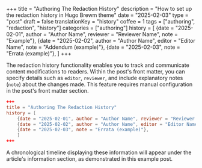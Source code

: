 +++
title = "Authoring The Redaction History"
description = "How to set up the redaction history in Hugo Brewm theme"
date = "2025-02-03"
type = "post"
draft = false
translationKey = "history"
coffee = 1
tags = ["authoring", "redaction", "history"]
categories = ["authoring"]
history = [
  {date = "2025-02-01", author = "Author Name", reviewer = "Reviewer Name", note = "Example"},
  {date = "2025-02-02", author = "Author Name", editor = "Editor Name", note = "Addendum (example)"},
  {date = "2025-02-03", note = "Errata (example)"},
]
+++


The redaction history functionality enables you to track and communicate content modifications to readers. 
Within the post's front matter, you can specify details such as `editor`, `reviewer`, and include explanatory notes (`note`) about the changes made.
This feature requires manual configuration in the post's front matter section.

```toml
+++
title = "Authoring The Redaction History"
history = [
    {date = "2025-02-01", author = "Author Name", reviewer = "Reviewer Name", note = "Example"},
    {date = "2025-02-02", author = "Author Name", editor = "Editor Name", note = "Addendum (example)"},
    {date = "2025-02-03", note = "Errata (example)"},
    ]
+++
```

A chronological timeline displaying these information will appear under the article's information section, as demonstrated in this example post.
